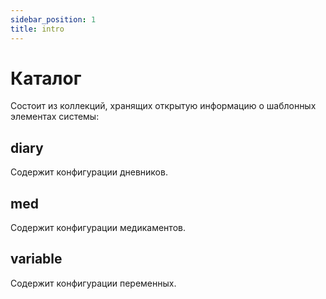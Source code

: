 ```yaml
---
sidebar_position: 1
title: intro
---
```


# Каталог

Состоит из коллекций, хранящих открытую информацию о шаблонных элементах системы:

## diary  

Содержит конфигурации дневников.  

## med  

Содержит конфигурации медикаментов.


## variable  

Содержит конфигурации переменных.

